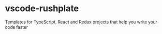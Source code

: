 # vscode-rushplate
Templates for TypeScript, React and Redux projects that help you write your code faster

